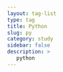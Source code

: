 ```yaml
---
layout: tag-list
type: tag
title: Python
slug: py
category: study
sidebar: false
description: >
   python
---
```

